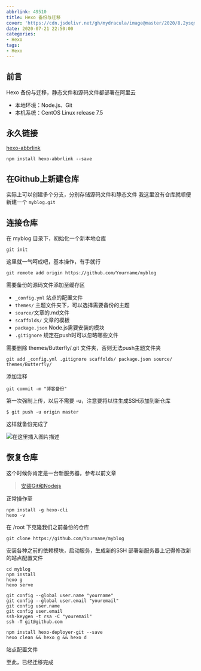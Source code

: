 ```yaml
---
abbrlink: 49510
title: Hexo 备份与迁移
cover: 'https://cdn.jsdelivr.net/gh/mydracula/image@master/2020/8.2ysqmqu6u340.png'
date: 2020-07-21 22:50:00
categories: 
- Hexo
tags:
- Hexo
---
```


## 前言

Hexo 备份与迁移，静态文件和源码文件都部署在阿里云

 - 本地环境：Node.js、Git
 - 本机系统：CentOS Linux release 7.5



## 永久链接
[hexo-abbrlink](https://github.com/rozbo/hexo-abbrlink)
```
npm install hexo-abbrlink --save
```


## 在Github上新建仓库
实际上可以创建多个分支，分别存储源码文件和静态文件
我这里没有仓库就顺便新建一个  `myblog.git`

## 连接仓库
在 myblog 目录下，初始化一个新本地仓库
```
git init
```
这里就一气呵成吧，基本操作，有手就行
```
git remote add origin https://github.com/Yourname/myblog
```
需要备份的源码文件添加至缓存区
 
 -  `_config.yml` 站点的配置文件
 - `themes/` 主题文件夹下，可以选择需要备份的主题
 - `source/`文章的.md文件
 - `scaffolds/` 文章的模板
 - `package.json` Node.js需要安装的模块
 - `.gitignore` 规定在push时可以忽略哪些文件
 
需要删除 themes/Butterfly/.git 文件夹，否则无法push主题文件夹
```
git add _config.yml .gitignore scaffolds/ package.json source/ themes/Butterfly/
```
添加注释
```
git commit -m "博客备份"
```
第一次强制上传，以后不需要 -u，注意要将以往生成SSH添加到新仓库
```
$ git push -u origin master
```
这样就备份完成了

![在这里插入图片描述](https://p.ananas.chaoxing.com/star3/origin/adde22607249ff73a083d6e3971ee6b5.png)

## 恢复仓库
这个时候你肯定是一台新服务器，参考以前文章

> [安装Git和Nodejs](https://sang.pub/posts/37733)

正常操作至

```
npm install -g hexo-cli
hexo -v
```
在 /root 下克隆我们之前备份的仓库
```
git clone https://github.com/Yourname/myblog
```
安装各种之前的依赖模块，启动服务，生成新的SSH
部署新服务器上记得修改新的站点配置文件
```
cd myblog
npm install
hexo g
hexo serve

git config --global user.name "yourname"
git config --global user.email "youremail"
git config user.name
git config user.email
ssh-keygen -t rsa -C "youremail"
ssh -T git@github.com

npm install hexo-deployer-git --save
hexo clean && hexo g && hexo d
```

<span class="label label-primary">站点配置文件</span>

至此，已经迁移完成
